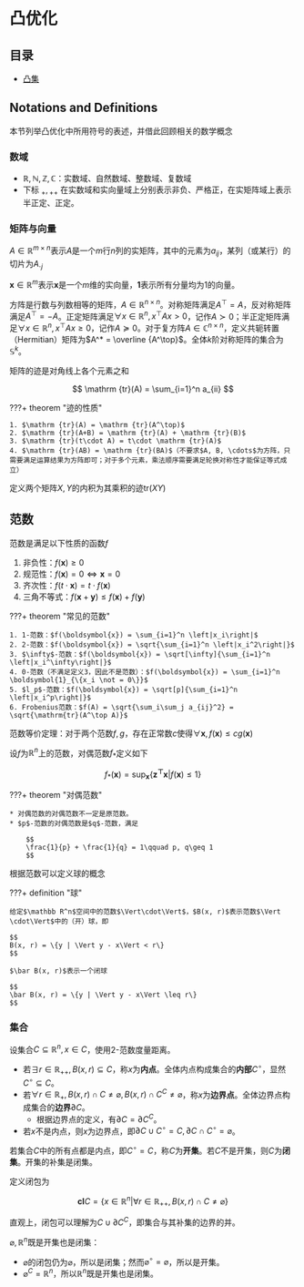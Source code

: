# 凸优化

## 目录

* [凸集](convex-set.md)

## Notations and Definitions

本节列举凸优化中所用符号的表述，并借此回顾相关的数学概念

### 数域

* $\mathbb R, \mathbb N, \mathbb Z, \mathbb C$：实数域、自然数域、整数域、复数域
* 下标 ${}_\plus, {}_{\plus\plus}$ 在实数域和实向量域上分别表示非负、严格正，在实矩阵域上表示半正定、正定。

### 矩阵与向量

$A\in \mathbb R^{m\times n}$表示$A$是一个$m$行$n$列的实矩阵，其中的元素为$a_{ij}$，某列（或某行）的切片为$A_{\cdot j}$

$\boldsymbol x\in \mathbb R^m$表示$\boldsymbol x$是一个$m$维的实向量，$\boldsymbol 1$表示所有分量均为$1$的向量。

方阵是行数与列数相等的矩阵，$A\in \mathbb R^{n\times n}$。对称矩阵满足$A^\top = A$，反对称矩阵满足$A^\top = - A$。正定矩阵满足$\forall x\in \mathbb R^n, x^\top Ax > 0$，记作$A\succ 0$；半正定矩阵满足$\forall x\in \mathbb R^n, x^\top Ax \geq 0$，记作$A\succeq 0$。对于复方阵$A\in \mathbb C^{n\times n}$，定义共轭转置（Hermitian）矩阵为$A^* = \overline {A^\top}$。全体$k$阶对称矩阵的集合为$\mathbb S^k$。

矩阵的迹是对角线上各个元素之和

$$
\mathrm {tr}(A) = \sum_{i=1}^n a_{ii}
$$

???+ theorem "迹的性质"

    1. $\mathrm {tr}(A) = \mathrm {tr}(A^\top)$
    2. $\mathrm {tr}(A+B) = \mathrm {tr}(A) + \mathrm {tr}(B)$
    3. $\mathrm {tr}(t\cdot A) = t\cdot \mathrm {tr}(A)$
    4. $\mathrm {tr}(AB) = \mathrm {tr}(BA)$（不要求$A, B, \cdots$为方阵，只需要满足运算结果为方阵即可；对于多个元素，乘法顺序需要满足轮换对称性才能保证等式成立）

定义两个矩阵$X, Y$的内积为其乘积的迹$\mathrm{tr}(XY)$

## 范数

范数是满足以下性质的函数$f$

1. 非负性：$f(\boldsymbol{x}) \geq 0$
2. 规范性：$f(\boldsymbol{x}) = 0 \Leftrightarrow \boldsymbol x = 0$
3. 齐次性：$f(t\cdot \boldsymbol{x}) = t\cdot f(\boldsymbol{x})$
4. 三角不等式：$f(\boldsymbol x + \boldsymbol y)\leq f(\boldsymbol x) + f(\boldsymbol y)$

???+ theorem "常见的范数"

    1. 1-范数：$f(\boldsymbol{x}) = \sum_{i=1}^n \left|x_i\right|$
    2. 2-范数：$f(\boldsymbol{x}) = \sqrt{\sum_{i=1}^n \left|x_i^2\right|}$
    3. $\infty$-范数：$f(\boldsymbol{x}) = \sqrt[\infty]{\sum_{i=1}^n \left|x_i^\infty\right|}$
    4. 0-范数（不满足定义3，因此不是范数）：$f(\boldsymbol{x}) = \sum_{i=1}^n \boldsymbol{1}_{\{x_i \not = 0\}}$
    5. $l_p$-范数：$f(\boldsymbol{x}) = \sqrt[p]{\sum_{i=1}^n \left|x_i^p\right|}$
    6. Frobenius范数：$f(A) = \sqrt{\sum_i\sum_j a_{ij}^2} = \sqrt{\mathrm{tr}(A^\top A)}$

范数等价定理：对于两个范数$f, g$，存在正常数$c$使得$\forall \boldsymbol{x}, f(\boldsymbol{x}) \leq cg(\boldsymbol{x})$

设$f$为$\mathbb R^n$上的范数，对偶范数$f_*$定义如下

$$
f_*(\boldsymbol{x}) = \sup_{\boldsymbol{x}} \{\boldsymbol{z^\top x} | f(\boldsymbol{x}) \leq 1\}
$$

???+ theorem "对偶范数"

    * 对偶范数的对偶范数不一定是原范数。
    * $p$-范数的对偶范数是$q$-范数，满足

        $$
        \frac{1}{p} + \frac{1}{q} = 1\qquad p, q\geq 1
        $$

根据范数可以定义球的概念

???+ definition "球"

    给定$\mathbb R^n$空间中的范数$\Vert\cdot\Vert$，$B(x, r)$表示范数$\Vert \cdot\Vert$中的（开）球，即

    $$
    B(x, r) = \{y | \Vert y - x\Vert < r\}
    $$

    $\bar B(x, r)$表示一个闭球

    $$
    \bar B(x, r) = \{y | \Vert y - x\Vert \leq r\}
    $$

### 集合

设集合$C\subseteq \mathbb R^n, x\in C$，使用2-范数度量距离。

* 若$\exists r \in \mathbb R_{\plus\plus}, B(x, r)\subseteq C$，称$x$为**内点**。全体内点构成集合的**内部**$C^\circ$，显然$C^\circ \subseteq C$。
* 若$\forall r\in \mathbb R_{+}, B(x, r)\cap C \not = \varnothing, B(x, r) \cap C^C \not = \varnothing$，称$x$为**边界点**。全体边界点构成集合的**边界**$\partial C$。
    * 根据边界点的定义，有$\partial C = \partial C^C$。
* 若$x$不是内点，则$x$为边界点，即$\partial C \cup C^\circ = C, \partial C\cap C^\circ = \varnothing$。

若集合$C$中的所有点都是内点，即$C^\circ = C$，称$C$为**开集**。若$C$不是开集，则$C$为**闭集**。开集的补集是闭集。

定义闭包为

$$
\mathbf{cl}C = \{x \in \mathbb R^n| \forall r\in \mathbb R_{++}, B(x, r)\cap C\not = \varnothing\}
$$

直观上，闭包可以理解为$C\cup \partial C^C$，即集合与其补集的边界的并。

$\varnothing, \mathbb R^n$既是开集也是闭集：

* $\varnothing$的闭包仍为$\varnothing$，所以是闭集；然而$\varnothing^\circ = \varnothing$，所以是开集。
* $\varnothing^C = \mathbb R^n$，所以$\mathbb R^n$既是开集也是闭集。

